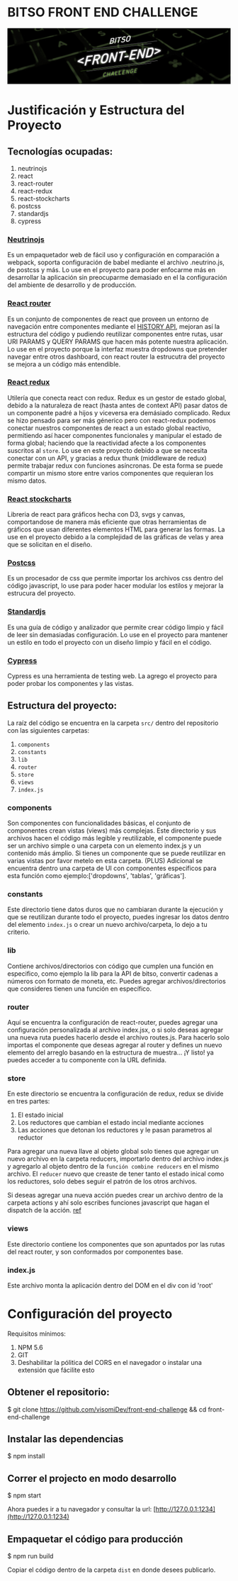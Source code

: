 # BITSO FRONT END CHALLENGE

![Front End Challenge Image](https://github.com/bitsoex/front-end-challenge/blob/master/bann_bfec.jpg)

# Justificación y Estructura del Proyecto

## Tecnologías ocupadas:

1. neutrinojs
2. react
3. react-router
4. react-redux
5. react-stockcharts
6. postcss
7. standardjs
8. cypress

### [Neutrinojs](https://neutrinojs.org/)

Es un empaquetador web de fácil uso y configuración en comparación a webpack, soporta configuración de babel mediante el archivo .neutrino.js, de postcss y más. Lo use en el proyecto para poder enfocarme más en desarrollar la aplicación sin preocuparme demasiado en el la configuración del ambiente de desarrollo y de producción.

### [React router](https://reacttraining.com/react-router/)

Es un conjunto de componentes de react que proveen un entorno de navegación entre componentes mediante el [HISTORY API](https://developer.mozilla.org/es/docs/DOM/Manipulando_el_historial_del_navegador), mejoran así la estructura del código y pudiendo reutilizar componentes entre rutas, usar URI PARAMS y QUERY PARAMS que hacen más potente nuestra aplicación.
Lo use en el proyecto porque la interfaz muestra dropdowns que pretender navegar entre otros dashboard, con react router la estrucutra del proyecto se mejora a un código más entendible.

### [React redux](https://redux.js.org/basics/usage-with-react)

Utilería que conecta react con redux. Redux es un gestor de estado global, debido a la naturaleza de react (hasta antes de context API) pasar datos de un componente padré a hijos y viceversa era demásiado complicado. Redux se hizo pensado para ser más génerico pero con react-redux podemos conectar nuestros componentes de react a un estado global reactivo, permitiendo así hacer componentes funcionales y manipular el estado de forma global; haciendo que la reactividad afecte a los componentes suscritos al `store`. Lo use en este proyecto debido a que se necesita conectar con un API, y gracias a redux thunk (middleware de redux) permite trabajar redux con funciones asíncronas. De esta forma se puede compartir un mismo store entre varios componentes que requieran los mismo datos.

### [React stockcharts](http://rrag.github.io/react-stockcharts/documentation.html)

Libreria de react para gráficos hecha con D3, svgs y canvas, comportandose de manera más eficiente que otras herramientas de gráficos que usan diferentes elementos HTML para generar las formas. La use en el proyecto debido a la complejidad de las gráficas de velas y area que se solicitan en el diseño.

### [Postcss](https://postcss.org/)

Es un procesador de css que permite importar los archivos css dentro del código javascript, lo use para poder hacer modular los estilos y mejorar la estrucura del proyecto.

### [Standardjs](https://standardjs.com/#usage)

Es una guía de código y analizador que permite crear código limpio y fácil de leer sin demasiadas configuración. Lo use en el proyecto para mantener un estilo en todo el proyecto con un diseño limpio y fácil en el código.

### [Cypress](https://www.cypress.io/)

Cypress es una herramienta de testing web. La agrego el proyecto para poder probar los componentes y las vistas.

## Estructura del proyecto:
La raíz del código se encuentra en la carpeta `src/` dentro del repositorio con las siguientes carpetas:

1. `components`
2. `constants`
3. `lib`
4. `router`
5. `store`
6. `views`
7. `index.js`

### components

Son componentes con funcionalidades básicas, el conjunto de componentes crean vistas (views) más complejas. Este directorio y sus archivos hacen el código más legible y reutilizable, el componente puede ser un archivo simple o una carpeta con un elemento index.js y un contenido más ámplio. Si tienes un componente que se puede reutilizar en varias vistas por favor metelo en esta carpeta.
(PLUS) Adicional se encuentra dentro una carpeta de UI con componentes especificos para esta función como ejemplo:['dropdowns', 'tablas', 'gráficas'].

### constants

Este directorio tiene datos duros que no cambiaran durante la ejecución y que se reutilizan durante todo el proyecto, puedes ingresar los datos dentro del elemento `index.js` o crear un nuevo archivo/carpeta, lo dejo a tu criterio.

### lib

Contiene archivos/directorios con código que cumplen una función en especifico, como ejemplo la lib para la API de bitso, convertir cadenas a números con formato de moneta, etc. Puedes agregar archivos/directorios que consideres tienen una función en específico.

### router

Aquí se encuentra la configuración de react-router, puedes agregar una configuración personalizada al archivo index.jsx, o si solo deseas agregar una nueva ruta puedes hacerlo desde el archivo routes.js. Para hacerlo solo importas el componente que deseas agregar al router y defines un nuevo elemento del arreglo basando en la estructura de muestra... ¡Y listo! ya puedes acceder a tu componente con la URL definida.

### store

En este directorio se encuentra la configuración de redux, redux se divide en tres partes:
1. El estado inicial
2. Los reductores que cambian el estado incial mediante acciones
3. Las acciones que detonan los reductores y le pasan parametros al reductor

Para agregar una nueva llave al objeto global solo tienes que agregar un nuevo archivo en la carpeta reducers, importarlo dentro del archivo index.js y agregarlo al objeto dentro de la `función combine reducers` en el mismo archivo. El `reducer` nuevo que creaste de tener tanto el estado inical como los reductores, solo debes seguir el patrón de los otros archivos.

Si deseas agregar una nueva acción puedes crear un archivo dentro de la carpeta actions y ahí solo escribes funciones javascript que hagan el dispatch de la acción. [ref](https://redux.js.org/basics/actions)

### views

Este directorio contiene los componentes que son apuntados por las rutas del react router, y son conformados por componentes base.

### index.js

Este archivo monta la aplicación dentro del DOM en el div con id 'root'


# Configuración del proyecto
Requisitos mínimos:
1. NPM 5.6
2. GIT
3. Deshabilitar la pólitica del CORS en el navegador o instalar una extensión que fácilite esto

## Obtener el repositorio:

$ git clone https://github.com/visomiDev/front-end-challenge && cd front-end-challenge

## Instalar las dependencias

$ npm install

## Correr el projecto en modo desarrollo

$ npm start

Ahora puedes ir a tu navegador y consultar la url: [http://127.0.0.1:1234](http://127.0.0.1:1234)

## Empaquetar el código para producción

$ npm run build

Copiar el código dentro de la carpeta `dist` en donde desees publicarlo.
